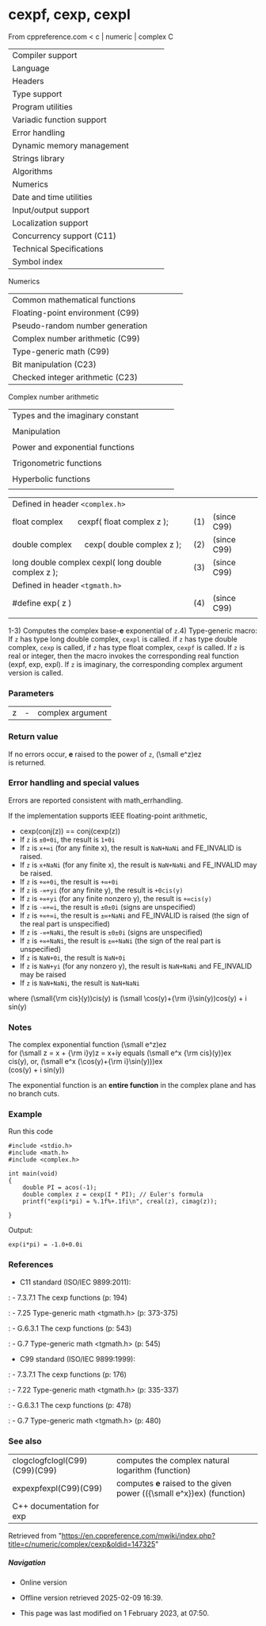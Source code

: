 # cexpf, cexp, cexpl

From cppreference.com
< c‎ | numeric‎ | complex
 C

|  |  |  |  |  |
| --- | --- | --- | --- | --- |
| Compiler support | | | | |
| Language | | | | |
| Headers | | | | |
| Type support | | | | |
| Program utilities | | | | |
| Variadic function support | | | | |
| Error handling | | | | |
| Dynamic memory management | | | | |
| Strings library | | | | |
| Algorithms | | | | |
| Numerics | | | | |
| Date and time utilities | | | | |
| Input/output support | | | | |
| Localization support | | | | |
| Concurrency support (C11) | | | | |
| Technical Specifications | | | | |
| Symbol index | | | | |

 Numerics

|  |  |  |  |  |
| --- | --- | --- | --- | --- |
| Common mathematical functions | | | | |
| Floating-point environment (C99) | | | | |
| Pseudo-random number generation | | | | |
| Complex number arithmetic (C99) | | | | |
| Type-generic math (C99) | | | | |
| Bit manipulation (C23) | | | | |
| Checked integer arithmetic (C23) | | | | |

 Complex number arithmetic

|  |  |  |  |  |
| --- | --- | --- | --- | --- |
| Types and the imaginary constant | | | | |
| |  |  |  |  |  | | --- | --- | --- | --- | --- | | complex(C99) | | | | | | _Complex_I(C99) | | | | | | CMPLX(C11) | | | | | | |  |  |  |  |  | | --- | --- | --- | --- | --- | | imaginary(C99) | | | | | | _Imaginary_I(C99) | | | | | | I(C99) | | | | | |
| Manipulation | | | | |
| |  |  |  |  |  | | --- | --- | --- | --- | --- | | cimag(C99) | | | | | | creal(C99) | | | | | | carg(C99) | | | | | | |  |  |  |  |  | | --- | --- | --- | --- | --- | | cabs(C99) | | | | | | conj(C99) | | | | | | cproj(C99) | | | | | |
| Power and exponential functions | | | | |
| |  |  |  |  |  | | --- | --- | --- | --- | --- | | ****cexp****(C99) | | | | | | clog(C99) | | | | | | |  |  |  |  |  | | --- | --- | --- | --- | --- | | cpow(C99) | | | | | | csqrt(C99) | | | | | |
| Trigonometric functions | | | | |
| |  |  |  |  |  | | --- | --- | --- | --- | --- | | ccos(C99) | | | | | | csin(C99) | | | | | | ctan(C99) | | | | | | |  |  |  |  |  | | --- | --- | --- | --- | --- | | cacos(C99) | | | | | | casin(C99) | | | | | | catan(C99) | | | | | |
| Hyperbolic functions | | | | |
| |  |  |  |  |  | | --- | --- | --- | --- | --- | | ccosh(C99) | | | | | | csinh(C99) | | | | | | ctanh(C99) | | | | | | |  |  |  |  |  | | --- | --- | --- | --- | --- | | cacosh(C99) | | | | | | casinh(C99) | | | | | | catanh(C99) | | | | | |

|  |  |  |
| --- | --- | --- |
| Defined in header `<complex.h>` |  |  |
| float complex       cexpf( float complex z ); | (1) | (since C99) |
| double complex      cexp( double complex z ); | (2) | (since C99) |
| long double complex cexpl( long double complex z ); | (3) | (since C99) |
| Defined in header `<tgmath.h>` |  |  |
| #define exp( z ) | (4) | (since C99) |
|  |  |  |

1-3) Computes the complex base-**e** exponential of `z`.4) Type-generic macro: If `z` has type long double complex, `cexpl` is called. if `z` has type double complex, `cexp` is called, if `z` has type float complex, `cexpf` is called. If `z` is real or integer, then the macro invokes the corresponding real function (expf, exp, expl). If `z` is imaginary, the corresponding complex argument version is called.

### Parameters

|  |  |  |
| --- | --- | --- |
| z | - | complex argument |

### Return value

If no errors occur, **e** raised to the power of `z`, \(\small e^z\)ez  
 is returned.

### Error handling and special values

Errors are reported consistent with math_errhandling.

If the implementation supports IEEE floating-point arithmetic,

- cexp(conj(z)) == conj(cexp(z))
- If `z` is `±0+0i`, the result is `1+0i`
- If `z` is `x+∞i` (for any finite x), the result is `NaN+NaNi` and FE_INVALID is raised.
- If `z` is `x+NaNi` (for any finite x), the result is `NaN+NaNi` and FE_INVALID may be raised.
- If `z` is `+∞+0i`, the result is `+∞+0i`
- If `z` is `-∞+yi` (for any finite y), the result is `+0cis(y)`
- If `z` is `+∞+yi` (for any finite nonzero y), the result is `+∞cis(y)`
- If `z` is `-∞+∞i`, the result is `±0±0i` (signs are unspecified)
- If `z` is `+∞+∞i`, the result is `±∞+NaNi` and FE_INVALID is raised (the sign of the real part is unspecified)
- If `z` is `-∞+NaNi`, the result is `±0±0i` (signs are unspecified)
- If `z` is `+∞+NaNi`, the result is `±∞+NaNi` (the sign of the real part is unspecified)
- If `z` is `NaN+0i`, the result is `NaN+0i`
- If `z` is `NaN+yi` (for any nonzero y), the result is `NaN+NaNi` and FE_INVALID may be raised
- If `z` is `NaN+NaNi`, the result is `NaN+NaNi`

where \(\small{\rm cis}(y)\)cis(y) is \(\small \cos(y)+{\rm i}\sin(y)\)cos(y) + i sin(y)

### Notes

The complex exponential function \(\small e^z\)ez  
 for \(\small z = x + {\rm i}y\)z = x+iy equals \(\small e^x {\rm cis}(y)\)ex  
 cis(y), or, \(\small e^x (\cos(y)+{\rm i}\sin(y))\)ex  
 (cos(y) + i sin(y))

The exponential function is an **entire function** in the complex plane and has no branch cuts.

### Example

Run this code

```
#include <stdio.h>
#include <math.h>
#include <complex.h>
 
int main(void)
{
    double PI = acos(-1);
    double complex z = cexp(I * PI); // Euler's formula
    printf("exp(i*pi) = %.1f%+.1fi\n", creal(z), cimag(z));
 
}

```

Output:

```
exp(i*pi) = -1.0+0.0i

```

### References

- C11 standard (ISO/IEC 9899:2011):

:   - 7.3.7.1 The cexp functions (p: 194)

:   - 7.25 Type-generic math <tgmath.h> (p: 373-375)

:   - G.6.3.1 The cexp functions (p: 543)

:   - G.7 Type-generic math <tgmath.h> (p: 545)

- C99 standard (ISO/IEC 9899:1999):

:   - 7.3.7.1 The cexp functions (p: 176)

:   - 7.22 Type-generic math <tgmath.h> (p: 335-337)

:   - G.6.3.1 The cexp functions (p: 478)

:   - G.7 Type-generic math <tgmath.h> (p: 480)

### See also

|  |  |
| --- | --- |
| clogclogfclogl(C99)(C99)(C99) | computes the complex natural logarithm   (function) |
| expexpfexpl(C99)(C99) | computes **e** raised to the given power (\({\small e^x}\)ex)   (function) |
| C++ documentation for exp | |

Retrieved from "<https://en.cppreference.com/mwiki/index.php?title=c/numeric/complex/cexp&oldid=147325>"

##### Navigation

- Online version
- Offline version retrieved 2025-02-09 16:39.

- This page was last modified on 1 February 2023, at 07:50.